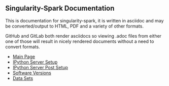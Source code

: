 ## Singularity-Spark Documentation

This is documentation for singularity-spark, it is written in asciidoc
and may be converted/output to HTML, PDF and a variety of other formats.

GitHub and GitLab both render asciidocs so viewing .adoc files from
either one of those will result in nicely rendered documents without a
need to convert formats.

* [Main Page](index.adoc)
* [IPython Server Setup](ipython_setup.adoc)
* [IPython Server Post Setup](ipython_post_setup.adoc)
* [Software Versions](sw_inventory.adoc)
* [Data Sets](data_sets.adoc)

